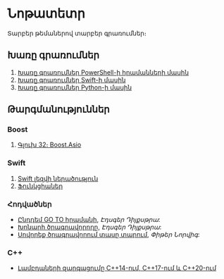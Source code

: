 # Նոթատետր

Տարբեր թեմաներով տարբեր գրառումներ։

## Խառը գրառումներ

1. [Խառը գրառումներ PowerShell-ի հրամանների մասին](my/powershell.md)
2. [Խառը գրառումներ Swift-ի մասին](my/swift.md)
3. [Խառը գրառումներ Python-ի մասին](my/python.md)

## Թարգմանություններ

### Boost

1. [Գլուխ 32։ Boost.Asio](translated/boost/ch32.md)


### Swift

1. [Swift լեզվի ներածություն](translated/swift/a-swift-tour.md)
2. [Ֆունկցիաներ](translated/swift/functions.md)


### Հոդվածներ

* [Ընդդեմ GO TO հրամանի](translated/classics/a-case-against-goto.md), _Էդսգեր Դիյքսթրա_:
* [Խոնարհ ծրագրավորողը](translated/classics/humble-programmer-the.md), _Էդսգեր Դիյքսթրա_:
* [Սովորեք ծրագրավորում տասը տարում](translated/classics/teach-yourself-programming.md), _Փիթեր Նորվիգ_:


### C++

* [Լամբդաների զարգացումը C++14-ում, C++17-ում և C++20-ում](translated/cxx/fluent-cxx-lambdas.md)
